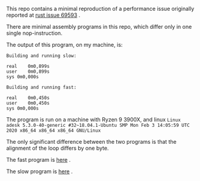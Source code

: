 This repo contains a minimal reproduction of a performance issue originally reported at [rust issue 69593](https://github.com/rust-lang/rust/issues/69593) .

There are minimal assembly programs in this repo, which differ only in one single nop-instruction.

The output of this program, on my machine, is:

```
Building and running slow:

real	0m0,899s
user	0m0,899s
sys	0m0,000s

Building and running fast:

real	0m0,450s
user	0m0,450s
sys	0m0,000s
```

The program is run on a machine with Ryzen 9 3900X, and linux ````Linux adesk 5.3.0-40-generic #32~18.04.1-Ubuntu SMP Mon Feb 3 14:05:59 UTC 2020 x86_64 x86_64 x86_64 GNU/Linux```` 

The only significant difference between the two programs is that the alignment of the loop differs by one byte.

The fast program is [here](https://github.com/avl/strange_performance_repro/blob/master/fast.asm) .

The slow program is [here](https://github.com/avl/strange_performance_repro/blob/master/slow.asm) .



